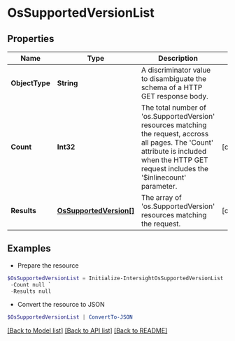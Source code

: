# OsSupportedVersionList
## Properties

Name | Type | Description | Notes
------------ | ------------- | ------------- | -------------
**ObjectType** | **String** | A discriminator value to disambiguate the schema of a HTTP GET response body. | 
**Count** | **Int32** | The total number of &#39;os.SupportedVersion&#39; resources matching the request, accross all pages. The &#39;Count&#39; attribute is included when the HTTP GET request includes the &#39;$inlinecount&#39; parameter. | [optional] 
**Results** | [**OsSupportedVersion[]**](OsSupportedVersion.md) | The array of &#39;os.SupportedVersion&#39; resources matching the request. | [optional] 

## Examples

- Prepare the resource
```powershell
$OsSupportedVersionList = Initialize-IntersightOsSupportedVersionList  -ObjectType null `
 -Count null `
 -Results null
```

- Convert the resource to JSON
```powershell
$OsSupportedVersionList | ConvertTo-JSON
```

[[Back to Model list]](../README.md#documentation-for-models) [[Back to API list]](../README.md#documentation-for-api-endpoints) [[Back to README]](../README.md)

